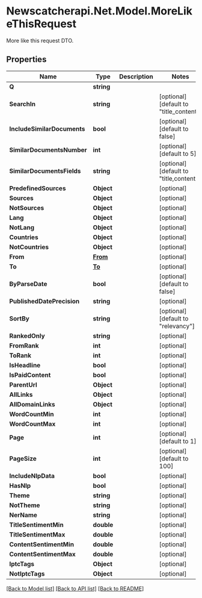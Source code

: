 # Newscatcherapi.Net.Model.MoreLikeThisRequest
More like this request DTO.

## Properties

Name | Type | Description | Notes
------------ | ------------- | ------------- | -------------
**Q** | **string** |  | 
**SearchIn** | **string** |  | [optional] [default to "title_content"]
**IncludeSimilarDocuments** | **bool** |  | [optional] [default to false]
**SimilarDocumentsNumber** | **int** |  | [optional] [default to 5]
**SimilarDocumentsFields** | **string** |  | [optional] [default to "title,content"]
**PredefinedSources** | **Object** |  | [optional] 
**Sources** | **Object** |  | [optional] 
**NotSources** | **Object** |  | [optional] 
**Lang** | **Object** |  | [optional] 
**NotLang** | **Object** |  | [optional] 
**Countries** | **Object** |  | [optional] 
**NotCountries** | **Object** |  | [optional] 
**From** | [**From**](From.md) |  | [optional] 
**To** | [**To**](To.md) |  | [optional] 
**ByParseDate** | **bool** |  | [optional] [default to false]
**PublishedDatePrecision** | **string** |  | [optional] 
**SortBy** | **string** |  | [optional] [default to "relevancy"]
**RankedOnly** | **string** |  | [optional] 
**FromRank** | **int** |  | [optional] 
**ToRank** | **int** |  | [optional] 
**IsHeadline** | **bool** |  | [optional] 
**IsPaidContent** | **bool** |  | [optional] 
**ParentUrl** | **Object** |  | [optional] 
**AllLinks** | **Object** |  | [optional] 
**AllDomainLinks** | **Object** |  | [optional] 
**WordCountMin** | **int** |  | [optional] 
**WordCountMax** | **int** |  | [optional] 
**Page** | **int** |  | [optional] [default to 1]
**PageSize** | **int** |  | [optional] [default to 100]
**IncludeNlpData** | **bool** |  | [optional] 
**HasNlp** | **bool** |  | [optional] 
**Theme** | **string** |  | [optional] 
**NotTheme** | **string** |  | [optional] 
**NerName** | **string** |  | [optional] 
**TitleSentimentMin** | **double** |  | [optional] 
**TitleSentimentMax** | **double** |  | [optional] 
**ContentSentimentMin** | **double** |  | [optional] 
**ContentSentimentMax** | **double** |  | [optional] 
**IptcTags** | **Object** |  | [optional] 
**NotIptcTags** | **Object** |  | [optional] 

[[Back to Model list]](../README.md#documentation-for-models) [[Back to API list]](../README.md#documentation-for-api-endpoints) [[Back to README]](../README.md)

